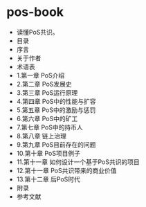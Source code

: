 # pos-book
* 读懂PoS共识。
* 目录
* 序言
* 关于作者
* 术语表
*  1.第一章 PoS介绍
*  2.第二章 PoS发展史
*  3.第三章 PoS运行原理
*  4.第四章 PoS中的性能与扩容
*  5.第五章 PoS中的激励与惩罚
*  6.第六章 PoS中的矿工
*  7.第七章 PoS中的持币人
*  8.第八章 链上治理
*  9.第九章 PoS目前存在的问题
*  10.第十章 PoS项目例子
*  11.第十一章 如何设计一个基于PoS共识的项目
*  12.第十一章 PoS共识带来的商业价值
*  13.第十二章 后PoS时代
*  附录
*  参考文献
